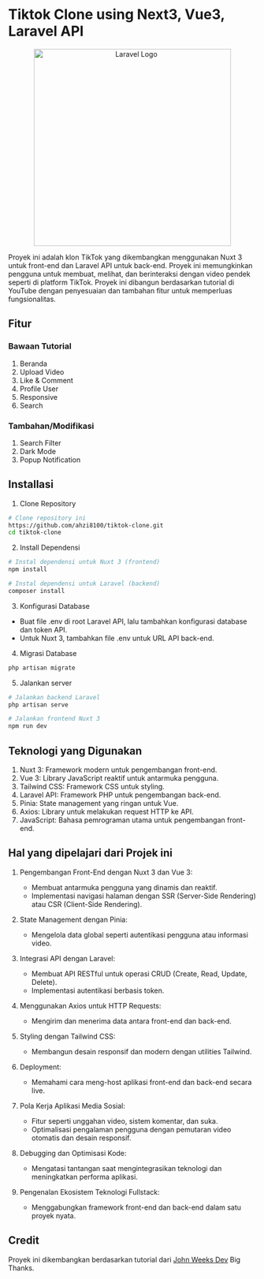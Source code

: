 # Tiktok Clone using Next3, Vue3, Laravel API
<p align="center"><a href="https://laravel.com" target="_blank"><img src="https://cdn.dribbble.com/users/1636225/screenshots/15155331/tiktok-clone-1600x1200.png" width="400" alt="Laravel Logo"></a></p>

Proyek ini adalah klon TikTok yang dikembangkan menggunakan Nuxt 3 untuk front-end dan Laravel API untuk back-end. Proyek ini memungkinkan pengguna untuk membuat, melihat, dan berinteraksi dengan video pendek seperti di platform TikTok. Proyek ini dibangun berdasarkan tutorial di YouTube dengan penyesuaian dan tambahan fitur untuk memperluas fungsionalitas.

## Fitur 
### Bawaan Tutorial

1. Beranda
2. Upload Video
3. Like & Comment
4. Profile User
5. Responsive
6. Search

### Tambahan/Modifikasi
1. Search Filter
2. Dark Mode
3. Popup Notification

## Installasi

1. Clone Repository
```bash
# Clone repository ini
https://github.com/ahzi8100/tiktok-clone.git
cd tiktok-clone
```
2. Install Dependensi
```bash
# Instal dependensi untuk Nuxt 3 (frontend)
npm install

# Instal dependensi untuk Laravel (backend)
composer install
```
3. Konfigurasi Database
- Buat file .env di root Laravel API, lalu tambahkan konfigurasi database dan token API.
- Untuk Nuxt 3, tambahkan file .env untuk URL API back-end.
4. Migrasi Database
```bash
php artisan migrate
```
5. Jalankan server
```bash
# Jalankan backend Laravel
php artisan serve

# Jalankan frontend Nuxt 3
npm run dev
```
## Teknologi yang Digunakan
1. Nuxt 3: Framework modern untuk pengembangan front-end.
2. Vue 3: Library JavaScript reaktif untuk antarmuka pengguna.
3. Tailwind CSS: Framework CSS untuk styling.
4. Laravel API: Framework PHP untuk pengembangan back-end.
5. Pinia: State management yang ringan untuk Vue.
6. Axios: Library untuk melakukan request HTTP ke API.
7. JavaScript: Bahasa pemrograman utama untuk pengembangan front-end.
## Hal yang dipelajari dari Projek ini
1. Pengembangan Front-End dengan Nuxt 3 dan Vue 3:
   - Membuat antarmuka pengguna yang dinamis dan reaktif.
   - Implementasi navigasi halaman dengan SSR (Server-Side Rendering) atau CSR (Client-Side Rendering).

2. State Management dengan Pinia:
   - Mengelola data global seperti autentikasi pengguna atau informasi video.

3. Integrasi API dengan Laravel:
   - Membuat API RESTful untuk operasi CRUD (Create, Read, Update, Delete).
   - Implementasi autentikasi berbasis token.

4. Menggunakan Axios untuk HTTP Requests:
   - Mengirim dan menerima data antara front-end dan back-end.

5. Styling dengan Tailwind CSS:
   - Membangun desain responsif dan modern dengan utilities Tailwind.

6. Deployment:
   - Memahami cara meng-host aplikasi front-end dan back-end secara live.

7. Pola Kerja Aplikasi Media Sosial:
   - Fitur seperti unggahan video, sistem komentar, dan suka.
   - Optimalisasi pengalaman pengguna dengan pemutaran video otomatis dan desain responsif.

8. Debugging dan Optimisasi Kode:
   - Mengatasi tantangan saat mengintegrasikan teknologi dan meningkatkan performa aplikasi.

9. Pengenalan Ekosistem Teknologi Fullstack:
    - Menggabungkan framework front-end dan back-end dalam satu proyek nyata. 

## Credit 
Proyek ini dikembangkan berdasarkan tutorial dari [John Weeks Dev](https://www.youtube.com/watch?v=CHSL0Btbj_o&list=PL3pX4NAc7vJvBhW5bcngX011BsaFpD-Yo&index=2) Big Thanks.
